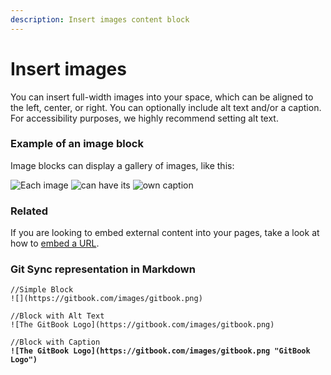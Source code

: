 ```yaml
---
description: Insert images content block
---
```


# Insert images

You can insert full-width images into your space, which can be aligned to the left, center, or right. You can optionally include alt text and/or a caption. For accessibility purposes, we highly recommend setting alt text.

### Example of an image block

Image blocks can display a gallery of images, like this:

![Each image](https://images.unsplash.com/photo-1544716278-ca5e3f4abd8c?crop=entropy\&cs=srgb\&fm=jpg\&ixid=MnwxOTcwMjR8MHwxfHNlYXJjaHw1fHxib29rfGVufDB8fHx8MTYyODc1MTk5MA\&ixlib=rb-1.2.1\&q=85) ![can have its](https://images.unsplash.com/photo-1589998059171-988d887df646?crop=entropy\&cs=srgb\&fm=jpg\&ixid=MnwxOTcwMjR8MHwxfHNlYXJjaHw5fHxib29rfGVufDB8fHx8MTYyODc1MTk5MA\&ixlib=rb-1.2.1\&q=85) ![own caption](https://images.unsplash.com/photo-1524995997946-a1c2e315a42f?crop=entropy\&cs=srgb\&fm=jpg\&ixid=MnwxOTcwMjR8MHwxfHNlYXJjaHw2fHxib29rc3xlbnwwfHx8fDE2Mjg3NTIwNzY\&ixlib=rb-1.2.1\&q=85)

### Related

If you are looking to embed external content into your pages, take a look at how to [embed a URL](embed-a-url.md).

### Git Sync representation in Markdown

<pre class="language-markdown"><code class="lang-markdown">//Simple Block
![](https://gitbook.com/images/gitbook.png)

//Block with Alt Text
![The GitBook Logo](https://gitbook.com/images/gitbook.png)

//Block with Caption
<strong>![The GitBook Logo](https://gitbook.com/images/gitbook.png "GitBook Logo")
</strong></code></pre>
